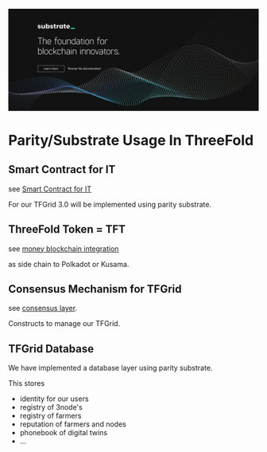 

![](img/parity.png)
# Parity/Substrate Usage In ThreeFold

## Smart Contract for IT

see [Smart Contract for IT](internet4:smartcontract_it)

For our TFGrid 3.0 will be implemented using parity substrate.

## ThreeFold Token = TFT

see [money blockchain integration](internet4:money_blockchain_partity_link)

as side chain to Polkadot or Kusama.

## Consensus Mechanism for TFGrid

see [consensus layer](internet4:consensus3).

Constructs to manage our TFGrid.

## TFGrid Database

We have implemented a database layer using parity substrate.

This stores

- identity for our users
- registry of 3node's
- registry of farmers
- reputation of farmers and nodes
- phonebook of digital twins
- ...

